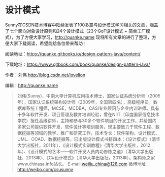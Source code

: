 # 设计模式

Sunny在CSDN技术博客中陆续发表了100多篇与设计模式学习相关的文章，涵盖了七个面向对象设计原则和24个设计模式（23个GoF设计模式 +  简单工厂模式），为了方便大家学习，http://quanke.name 现将所有文章的进行了整理，方便大家下载阅读，希望能给各位带来帮助！


阅读地址：https://quanke.gitbooks.io/design-pattern-java/content/

下载地址：https://www.gitbook.com/book/quanke/design-pattern-java/

作者：刘伟  http://blog.csdn.net/lovelion

编辑：http://quanke.name

> 刘伟(Sunny)，中南大学计算机应用技术博士，国家认证系统分析师（2005年），国家认证系统架构设计师（2009年，全国第四名），高级程序员，数据库系统工程师，MCSE，MCDBA，CASI专业顾问与企业内训讲师。具有十多年软件开发、项目管理及教育培训经验，曾在NIIT（印度国家信息技术学院）担任高级讲师，主持和参与30多个软件项目的开发工作，并给国内多家公司提供软件开发、软件设计等培训服务，现主要致力于软件工程、数据挖掘等领域的教学、推广和研究工作。技术专长：软件架构、设计模式、UML、OOAD、数据挖掘等。已出版设计模式书籍四本：《设计模式》（清华大学出版社，2011年）、《设计模式实训教程》（清华大学出版社，2012年）、《设计模式的艺术——软件开发人员内功修炼之道》（清华大学出版社，2013年）、《C#设计模式》（清华大学出版社，2013年）。架构师之家www.chinasa.info站长。 
E-mail:weiliu_china@126.com 
微博地址：http://weibo.com/csusunny